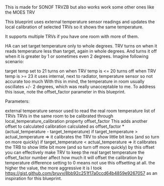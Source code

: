 This is made for SONOF TRVZB but also works work some other ones like the MOES TRV

This blueprint uses external temperature sensor readings and updates the local calibration of selected TRVs so it shows the same temperature.

It supports multiple TRVs if you have one room with more of them.

HA can set target temperature only to whole degrees. TRV turns on when it reads temperature less than target, again in whole degrees. And turns it off when it is greater by 1 or sometimes even 2 degrees. Imagine following scenario:

target temp set to 21
turns on when TRV temp is <= 20
turns off when TRV temp is >= 23
it uses internal, next to radiator, temperature sensor so not accurate too much
With this in mind, the temperature in room usually oscillates +/- 2 degrees, which was really unacceptable to me. To address this issue, note the offset_factor parameter in this blueprint.

Parameters:

external temperature sensor
used to read the real room temperature
list of TRVs
TRVs in the same room to be calibrated through local_temperature_calibration property
offset_factor
This adds another offset to calculated calibration
calculated as offset_factor * (actual_temperature - target_temperature)
if target_temperature > actual_temperature => it calibrates the TRV to show little bit less (and so turn on more quickly)
if target_temperature < actual_temperature => it calibrates the TRB to show little bit more (and so turn off more quickly)
by this offset you can effectively make TRV to keep the real target temperature
the offset_factor number affect how much it will offset the calibration by temperature difference
setting to 0 means not use this offsetting at all.
the higher the value, the more aggressive it is
I took https://gist.github.com/bruvv/8bb92c251f17a0ccd64b4859e9267057 as an inspiration for this blueprint.
